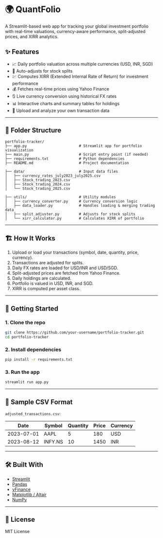 

# 🌍 QuantFolio

A Streamlit-based web app for tracking your global investment portfolio with real-time valuations, currency-aware performance, split-adjusted prices, and XIRR analytics.



## ✨ Features

* 📈 Daily portfolio valuation across multiple currencies (USD, INR, SGD)
* 🔄 Auto-adjusts for stock splits
* 💹 Computes XIRR (Extended Internal Rate of Return) for investment performance
* 💰 Fetches real-time prices using Yahoo Finance
* 🔃 Live currency conversion using historical FX rates
* 📊 Interactive charts and summary tables for holdings
* 📁 Upload and analyze your own transaction data

---

## 📂 Folder Structure

```
portfolio-tracker/
├── app.py                        # Streamlit app for portfolio visualization
├── main.py                       # Script entry point (if needed)
├── requirements.txt              # Python dependencies
├── README.md                     # Project documentation

├── data/                         # Input data files
│   ├── currency_rates_july2023_july2025.csv
│   ├── Stock_trading_2023.csv
│   ├── Stock_trading_2024.csv
│   └── Stock_trading_2025.csv

├── utils/                        # Utility modules
│   ├── currency_converter.py     # Currency conversion logic
│   ├── data_loader.py            # Handles loading & merging trading data
│   ├── split_adjuster.py         # Adjusts for stock splits
│   └── xirr_calculator.py        # Calculates XIRR of portfolio

```

---

## 🏗️ How It Works

1. Upload or load your transactions (symbol, date, quantity, price, currency).
2. Transactions are adjusted for splits.
3. Daily FX rates are loaded for USD/INR and USD/SGD.
4. Split-adjusted prices are fetched from Yahoo Finance.
5. Daily holdings are calculated.
6. Portfolio is valued in USD, INR, and SGD.
7. XIRR is computed per asset class.

---

## 🚀 Getting Started

### 1. Clone the repo

```bash
git clone https://github.com/your-username/portfolio-tracker.git
cd portfolio-tracker
```

### 2. Install dependencies

```bash
pip install -r requirements.txt
```

### 3. Run the app

```bash
streamlit run app.py
```

---

## 🧪 Sample CSV Format

`adjusted_transactions.csv`:

| Date       | Symbol  | Quantity | Price | Currency |
| ---------- | ------- | -------- | ----- | -------- |
| 2023-07-01 | AAPL    | 5        | 180   | USD      |
| 2023-08-12 | INFY.NS | 10       | 1450  | INR      |

---

## 🛠️ Built With

* [Streamlit](https://streamlit.io)
* [Pandas](https://pandas.pydata.org/)
* [yFinance](https://pypi.org/project/yfinance/)
* [Matplotlib / Altair](https://altair-viz.github.io/)
* [NumPy](https://numpy.org/)

---

## 📜 License

MIT License
